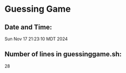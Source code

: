 # Guessing Game
## Date and Time: 
Sun Nov 17 21:23:10 MDT 2024
## Number of lines in guessinggame.sh: 
28
